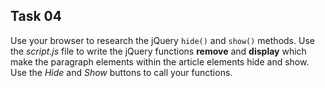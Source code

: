 ## Task 04
Use your browser to research the jQuery `hide()` and `show()` methods. Use the *script.js* file to write the jQuery functions **remove** and **display** which make the paragraph elements within the article elements hide and show. Use the *Hide* and *Show* buttons to call your functions.  